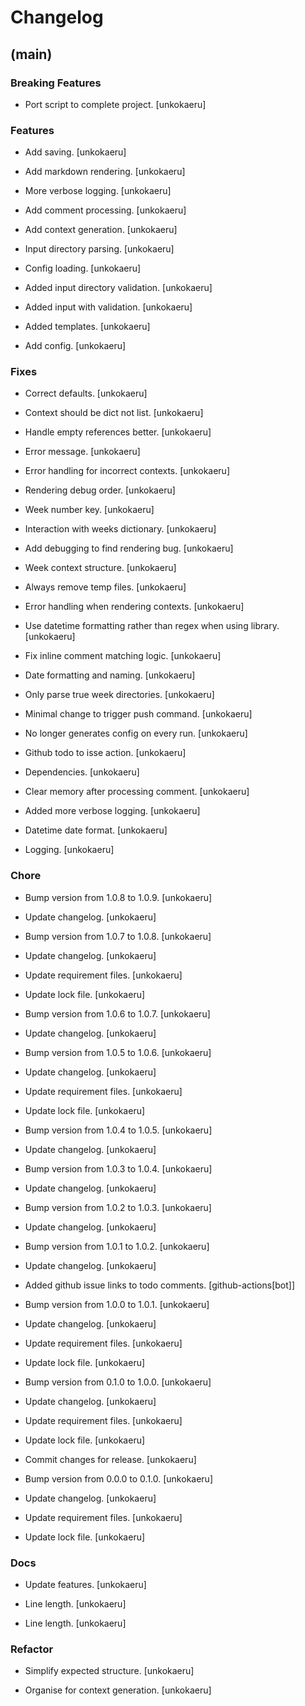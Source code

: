# Changelog


## (main)

### Breaking Features

* Port script to complete project. [unkokaeru]

### Features

* Add saving. [unkokaeru]

* Add markdown rendering. [unkokaeru]

* More verbose logging. [unkokaeru]

* Add comment processing. [unkokaeru]

* Add context generation. [unkokaeru]

* Input directory parsing. [unkokaeru]

* Config loading. [unkokaeru]

* Added input directory validation. [unkokaeru]

* Added input with validation. [unkokaeru]

* Added templates. [unkokaeru]

* Add config. [unkokaeru]

### Fixes

* Correct defaults. [unkokaeru]

* Context should be dict not list. [unkokaeru]

* Handle empty references better. [unkokaeru]

* Error message. [unkokaeru]

* Error handling for incorrect contexts. [unkokaeru]

* Rendering debug order. [unkokaeru]

* Week number key. [unkokaeru]

* Interaction with weeks dictionary. [unkokaeru]

* Add debugging to find rendering bug. [unkokaeru]

* Week context structure. [unkokaeru]

* Always remove temp files. [unkokaeru]

* Error handling when rendering contexts. [unkokaeru]

* Use datetime formatting rather than regex when using library. [unkokaeru]

* Fix inline comment matching logic. [unkokaeru]

* Date formatting and naming. [unkokaeru]

* Only parse true week directories. [unkokaeru]

* Minimal change to trigger push command. [unkokaeru]

* No longer generates config on every run. [unkokaeru]

* Github todo to isse action. [unkokaeru]

* Dependencies. [unkokaeru]

* Clear memory after processing comment. [unkokaeru]

* Added more verbose logging. [unkokaeru]

* Datetime date format. [unkokaeru]

* Logging. [unkokaeru]

### Chore

* Bump version from 1.0.8 to 1.0.9. [unkokaeru]

* Update changelog. [unkokaeru]

* Bump version from 1.0.7 to 1.0.8. [unkokaeru]

* Update changelog. [unkokaeru]

* Update requirement files. [unkokaeru]

* Update lock file. [unkokaeru]

* Bump version from 1.0.6 to 1.0.7. [unkokaeru]

* Update changelog. [unkokaeru]

* Bump version from 1.0.5 to 1.0.6. [unkokaeru]

* Update changelog. [unkokaeru]

* Update requirement files. [unkokaeru]

* Update lock file. [unkokaeru]

* Bump version from 1.0.4 to 1.0.5. [unkokaeru]

* Update changelog. [unkokaeru]

* Bump version from 1.0.3 to 1.0.4. [unkokaeru]

* Update changelog. [unkokaeru]

* Bump version from 1.0.2 to 1.0.3. [unkokaeru]

* Update changelog. [unkokaeru]

* Bump version from 1.0.1 to 1.0.2. [unkokaeru]

* Update changelog. [unkokaeru]

* Added github issue links to todo comments. [github-actions[bot]]

* Bump version from 1.0.0 to 1.0.1. [unkokaeru]

* Update changelog. [unkokaeru]

* Update requirement files. [unkokaeru]

* Update lock file. [unkokaeru]

* Bump version from 0.1.0 to 1.0.0. [unkokaeru]

* Update changelog. [unkokaeru]

* Update requirement files. [unkokaeru]

* Update lock file. [unkokaeru]

* Commit changes for release. [unkokaeru]

* Bump version from 0.0.0 to 0.1.0. [unkokaeru]

* Update changelog. [unkokaeru]

* Update requirement files. [unkokaeru]

* Update lock file. [unkokaeru]

### Docs

* Update features. [unkokaeru]

* Line length. [unkokaeru]

* Line length. [unkokaeru]

### Refactor

* Simplify expected structure. [unkokaeru]

* Organise for context generation. [unkokaeru]


